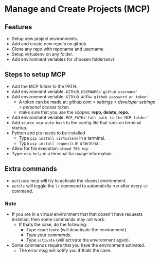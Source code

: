 # Manage and Create Projects (MCP)

## Features

- Setup new project environments.
- Add and create new repo's on github.
- Clone any repo with reponame and username.
- Setup virtualenv on any folder.
- Add environment veriables for choosen folder(env).

## Steps to setup MCP

- Add the MCP folder to the PATH.
- Add environment veriable: `GITHUB_USERNAME='github username'`
- Add environment veriable: `GITHUB_AUTH='github password or token'`
  - A token can be made at: *github.com > settings > developer settings > personal access token.*
  - make sure that you use the scopes: **repo, delete_repo.**
- Add environment veriable: `MCP_PATH='full path to the MCP folder'`
- Add `source mcp-auto.bash` to the config file that runs on terminal startup.
- Python and pip needs to be installed
  - Type `pip install virtualenv` in a terminal.
  - Type `pip install requests` in a terminal.
- Allow for file execution: `chmod 766 mcp`
- Type: `mcp help` in a terminal for usage information.

## Extra commands

- `activate` mcp will try to activate the closest environment.
- `autols` will toggle the `ls` command to automaticlly run after every `cd` command.

### Note

- If you are in a virtual environment that that dosen't have requests installed, then some commands may not work.
  - If thats the case, do the following:
    - Type `deactivate` (will deactivate the environment).
    - Type your *commands*.
    - Type `activate` (will activate the environment again).
- Some commands require that you have the environment activated.
  - The error msg will notify you if thats the case.
